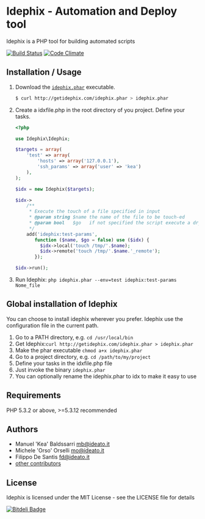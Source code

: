 Idephix - Automation and Deploy tool
====================================

Idephix is a PHP tool for building automated scripts

[![Build Status](https://travis-ci.org/ideatosrl/Idephix.svg)](https://travis-ci.org/ideatosrl/Idephix)
[![Code Climate](https://codeclimate.com/github/ideatosrl/Idephix/badges/gpa.svg)](https://codeclimate.com/github/ideatosrl/Idephix)

Installation / Usage
--------------------

1. Download the [`idephix.phar`](http://getidephix.com/idephix.phar) executable.

    ``` sh
    $ curl http://getidephix.com/idephix.phar > idephix.phar
    ```


2. Create a idxfile.php in the root directory of you project. Define your tasks.

    ``` php
    <?php

    use Idephix\Idephix;

    $targets = array(
        'test' => array(
            'hosts' => array('127.0.0.1'),
            'ssh_params' => array('user' => 'kea')
        ),
    );

    $idx = new Idephix($targets);

    $idx->
        /**
         * Execute the touch of a file specified in input
         * @param string $name the name of the file to be touch-ed
         * @param bool   $go   if not specified the script execute a dry-run
         */
        add('idephix:test-params',
           function ($name, $go = false) use ($idx) {
             $idx->local('touch /tmp/'.$name);
             $idx->remote('touch /tmp/'.$name.'_remote');
           });

    $idx->run();

    ```

3. Run Idephix: `php idephix.phar --env=test idephix:test-params Nome_file`

Global installation of Idephix
----------------------------------------

You can choose to install idephix wherever you prefer. Idephix use the configuration file in the current path.

1. Go to a PATH directory, e.g. `cd /usr/local/bin`
2. Get Idephix:`curl http://getidephix.com/idephix.phar > idephix.phar`
3. Make the phar executable `chmod a+x idephix.phar`
4. Go to a project directory, e.g. `cd /path/to/my/project`
5. Define your tasks in the idxfile.php file
5. Just invoke the binary `idephix.phar`
6. You can optionally rename the idephix.phar to idx to make it easy to use

Requirements
------------

PHP 5.3.2 or above, >=5.3.12 recommended

Authors
-------

* Manuel 'Kea' Baldssarri <mb@ideato.it>
* Michele 'Orso' Orselli <mo@ideato.it>
* Filippo De Santis <fd@ideato.it>
* [other contributors](https://github.com/ideatosrl/idephix/graphs/contributors)

License
-------

Idephix is licensed under the MIT License - see the LICENSE file for details


[![Bitdeli Badge](https://d2weczhvl823v0.cloudfront.net/ideatosrl/idephix/trend.png)](https://bitdeli.com/free "Bitdeli Badge")

